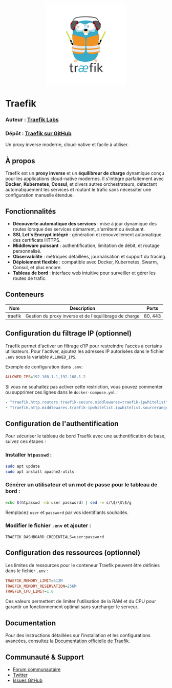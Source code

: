 <p align="center">
    <picture>
        <source media="(prefers-color-scheme: dark)" srcset="https://raw.githubusercontent.com/traefik/traefik/master/docs/content/assets/img/traefik.logo-dark.png">
        <source media="(prefers-color-scheme: light)" srcset="https://raw.githubusercontent.com/traefik/traefik/master/docs/content/assets/img/traefik.logo.png">
        <img alt="Traefik" title="Traefik" src="https://raw.githubusercontent.com/traefik/traefik/master/docs/content/assets/img/traefik.logo.png" width="250">
    </picture>
</p>

# Traefik

### Auteur : [Traefik Labs](https://github.com/traefik)
### Dépôt : [Traefik sur GitHub](https://github.com/traefik/traefik)

Un proxy inverse moderne, cloud-native et facile à utiliser.

## À propos

Traefik est un **proxy inverse** et un **équilibreur de charge** dynamique conçu pour les applications cloud-native modernes. Il s'intègre parfaitement avec **Docker**, **Kubernetes**, **Consul**, et divers autres orchestrateurs, détectant automatiquement les services et routant le trafic sans nécessiter une configuration manuelle étendue.

## Fonctionnalités

- **Découverte automatique des services** : mise à jour dynamique des routes lorsque des services démarrent, s'arrêtent ou évoluent.
- **SSL Let's Encrypt intégré** : génération et renouvellement automatique des certificats HTTPS.
- **Middleware puissant** : authentification, limitation de débit, et routage personnalisé.
- **Observabilité** : métriques détaillées, journalisation et support du tracing.
- **Déploiement flexible** : compatible avec Docker, Kubernetes, Swarm, Consul, et plus encore.
- **Tableau de bord** : interface web intuitive pour surveiller et gérer les routes de trafic.

## Conteneurs

| Nom    | Description                                | Ports  |
| ------- | ------------------------------------------ | ------- |
| traefik | Gestion du proxy inverse et de l'équilibrage de charge | 80, 443 |

## Configuration du filtrage IP (optionnel)

Traefik permet d'activer un filtrage d'IP pour restreindre l'accès à certains utilisateurs.
Pour l'activer, ajoutez les adresses IP autorisées dans le fichier `.env` sous la variable `ALLOWED_IPS`.

Exemple de configuration dans `.env`:
```ini
ALLOWED_IPS=192.168.1.1,192.168.1.2
```

Si vous ne souhaitez pas activer cette restriction, vous pouvez commenter ou supprimer ces lignes dans le `docker-compose.yml` :
```yaml
- "traefik.http.routers.traefik-secure.middlewares=traefik-ipwhitelist"
- "traefik.http.middlewares.traefik-ipwhitelist.ipwhitelist.sourcerange=${ALLOWED_IPS}"
```

## Configuration de l'authentification

Pour sécuriser le tableau de bord Traefik avec une authentification de base, suivez ces étapes :

### Installer `htpasswd` :
```bash
sudo apt update
sudo apt install apache2-utils
```

### Générer un utilisateur et un mot de passe pour le tableau de bord :
```bash
echo $(htpasswd -nb user password) | sed -e s/\$/\$\$/g
```
Remplacez `user` et `password` par vos identifiants souhaités.

### Modifier le fichier `.env` et ajouter :
```env
TRAEFIK_DASHBOARD_CREDENTIALS=user:password
```

## Configuration des ressources (optionnel)

Les limites de ressources pour le conteneur Traefik peuvent être définies dans le fichier `.env` :
```ini
TRAEFIK_MEMORY_LIMIT=512M
TRAEFIK_MEMORY_RESERVATION=256M
TRAEFIK_CPU_LIMIT=1.0
```
Ces valeurs permettent de limiter l'utilisation de la RAM et du CPU pour garantir un fonctionnement optimal sans surcharger le serveur.

## Documentation

Pour des instructions détaillées sur l'installation et les configurations avancées, consultez la [Documentation officielle de Traefik](https://doc.traefik.io/traefik).

## Communauté & Support

- [Forum communautaire](https://community.traefik.io/)
- [Twitter](https://twitter.com/intent/follow?screen_name=traefik)
- [Issues GitHub](https://github.com/traefik/traefik/issues)
